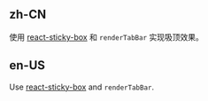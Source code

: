 ## zh-CN

使用 [react-sticky-box](https://www.npmjs.com/package/react-sticky-box) 和 `renderTabBar` 实现吸顶效果。

## en-US

Use [react-sticky-box](https://www.npmjs.com/package/react-sticky-box) and `renderTabBar`.
